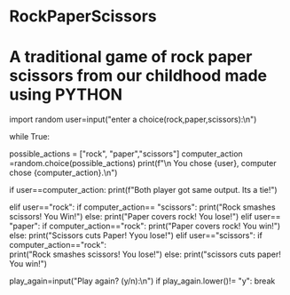 # RockPaperScissors
# A traditional game of rock paper scissors from our childhood made using PYTHON

import random
user=input("enter a choice(rock,paper,scissors):\n")

while True:

 possible_actions = ["rock", "paper","scissors"]
 computer_action =random.choice(possible_actions)
 print(f"\n You chose {user}, computer chose {computer_action}.\n")

 if user==computer_action:
    print(f"Both player got same output. Its a tie!")

 elif user=="rock":
    if computer_action== "scissors":
        print("Rock smashes scissors! You Win!")
    else:
        print("Paper covers rock! You lose!")
 elif user== "paper":
    if computer_action=="rock":
        print("Paper covers rock! You win!")
    else:
        print("Scissors cuts Paper! Yyou lose!")
 elif user=="scissors":
    if computer_action=="rock":  
        print("Rock smashes scissors! You lose!")
    else:
        print("scissors cuts paper! You win!")

 play_again=input("Play again? (y/n):\n")
 if play_again.lower()!= "y":
        break          

